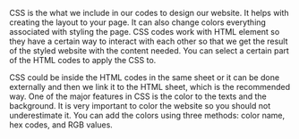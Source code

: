 CSS is the what we include in our codes to design our website. It helps with creating the layout to your page. It can also change colors everything associated with styling the page. CSS codes work with HTML element so they have a certain way to interact with each other so that we get the result of the styled website with the content needed. You can select a certain part of the HTML codes to apply the CSS to. 

CSS could be inside the HTML codes in the same sheet or it can be done externally and then we link it to the HTML sheet, which is the recommended way. One of the major features in CSS is the color to the texts and the background. It is very important to color the website so you should not underestimate it. You can add the colors using three methods: color name, hex codes, and RGB values.
